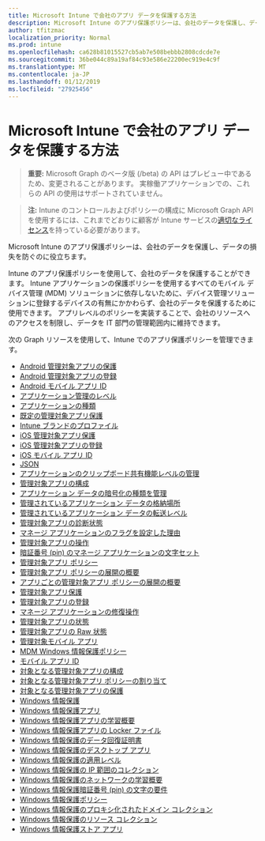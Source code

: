 ```yaml
---
title: Microsoft Intune で会社のアプリ データを保護する方法
description: Microsoft Intune のアプリ保護ポリシーは、会社のデータを保護し、データの損失を防ぐのに役立ちます。
author: tfitzmac
localization_priority: Normal
ms.prod: intune
ms.openlocfilehash: ca628b81015527cb5ab7e508bebbb2808cdcde7e
ms.sourcegitcommit: 36be044c89a19af84c93e586e22200ec919e4c9f
ms.translationtype: MT
ms.contentlocale: ja-JP
ms.lasthandoff: 01/12/2019
ms.locfileid: "27925456"
---
```

# <a name="how-to-protect-your-company-app-data-with-microsoft-intune"></a>Microsoft Intune で会社のアプリ データを保護する方法

> **重要:** Microsoft Graph のベータ版 (/beta) の API はプレビュー中であるため、変更されることがあります。 実稼働アプリケーションでの、これらの API の使用はサポートされていません。

> **注:** Intune のコントロールおよびポリシーの構成に Microsoft Graph API を使用するには、これまでどおりに顧客が Intune サービスの[適切なライセンス](https://www.microsoft.com/en-us/cloud-platform/microsoft-intune-pricing)を持っている必要があります。

Microsoft Intune のアプリ保護ポリシーは、会社のデータを保護し、データの損失を防ぐのに役立ちます。

Intune のアプリ保護ポリシーを使用して、会社のデータを保護することができます。 Intune アプリケーションの保護ポリシーを使用するすべてのモバイル デバイス管理 (MDM) ソリューションに依存しないために、デバイス管理ソリューションに登録するデバイスの有無にかかわらず、会社のデータを保護するために使用できます。 アプリレベルのポリシーを実装することで、会社のリソースへのアクセスを制限し、データを IT 部門の管理範囲内に維持できます。

次の Graph リソースを使用して、Intune でのアプリ保護ポリシーを管理できます。

- [Android 管理対象アプリの保護](intune-mam-androidmanagedappprotection.md)
- [Android 管理対象アプリの登録](intune-mam-androidmanagedappregistration.md)
- [Android モバイル アプリ ID](intune-mam-androidmobileappidentifier.md)
- [アプリケーション管理のレベル](intune-mam-appmanagementlevel.md)
- [アプリケーションの種類](intune-wip-applicationtype.md)
- [既定の管理対象アプリ保護](intune-mam-defaultmanagedappprotection.md)
- [Intune ブランドのプロファイル](intune-wip-intunebrandingprofile.md)
- [iOS 管理対象アプリ保護](intune-mam-iosmanagedappprotection.md)
- [iOS 管理対象アプリの登録](intune-mam-iosmanagedappregistration.md)
- [iOS モバイル アプリ ID](intune-mam-iosmobileappidentifier.md)
- [JSON](intune-mam-json.md)
- [アプリケーションのクリップボード共有機能レベルの管理](intune-mam-managedappclipboardsharinglevel.md)
- [管理対象アプリの構成](intune-mam-managedappconfiguration.md)
- [アプリケーション データの暗号化の種類を管理](intune-mam-managedappdataencryptiontype.md)
- [管理されているアプリケーション データの格納場所](intune-mam-managedappdatastoragelocation.md)
- [管理されているアプリケーション データの転送レベル](intune-mam-managedappdatatransferlevel.md)
- [管理対象アプリの診断状態](intune-mam-managedappdiagnosticstatus.md)
- [マネージ アプリケーションのフラグを設定した理由](intune-mam-managedappflaggedreason.md)
- [管理対象アプリの操作](intune-mam-managedappoperation.md)
- [暗証番号 (pin) のマネージ アプリケーションの文字セット](intune-mam-managedapppincharacterset.md)
- [管理対象アプリ ポリシー](intune-mam-managedapppolicy.md)
- [管理対象アプリ ポリシーの展開の概要](intune-mam-managedapppolicydeploymentsummary.md)
- [アプリごとの管理対象アプリ ポリシーの展開の概要](intune-mam-managedapppolicydeploymentsummaryperapp.md)
- [管理対象アプリ保護](intune-mam-managedappprotection.md)
- [管理対象アプリの登録](intune-mam-managedappregistration.md)
- [マネージ アプリケーションの修復操作](intune-mam-managedappremediationaction.md)
- [管理対象アプリの状態](intune-mam-managedappstatus.md)
- [管理対象アプリの Raw 状態](intune-mam-managedappstatusraw.md)
- [管理対象モバイル アプリ](intune-mam-managedmobileapp.md)
- [MDM Windows 情報保護ポリシー](intune-mam-mdmwindowsinformationprotectionpolicy.md)
- [モバイル アプリ ID](intune-mam-mobileappidentifier.md)
- [対象となる管理対象アプリの構成](intune-mam-targetedmanagedappconfiguration.md)
- [対象となる管理対象アプリ ポリシーの割り当て](intune-mam-targetedmanagedapppolicyassignment.md)
- [対象となる管理対象アプリの保護](intune-mam-targetedmanagedappprotection.md)
- [Windows 情報保護](intune-mam-windowsinformationprotection.md)
- [Windows 情報保護アプリ](intune-mam-windowsinformationprotectionapp.md)
- [Windows 情報保護アプリの学習概要](intune-wip-windowsinformationprotectionapplearningsummary.md)
- [Windows 情報保護アプリの Locker ファイル](intune-mam-windowsinformationprotectionapplockerfile.md)
- [Windows 情報保護のデータ回復証明書](intune-mam-windowsinformationprotectiondatarecoverycertificate.md)
- [Windows 情報保護のデスクトップ アプリ](intune-mam-windowsinformationprotectiondesktopapp.md)
- [Windows 情報保護の適用レベル](intune-mam-windowsinformationprotectionenforcementlevel.md)
- [Windows 情報保護の IP 範囲のコレクション](intune-mam-windowsinformationprotectioniprangecollection.md)
- [Windows 情報保護のネットワークの学習概要](intune-wip-windowsinformationprotectionnetworklearningsummary.md)
- [Windows 情報保護暗証番号 (pin) の文字の要件](intune-mam-windowsinformationprotectionpincharacterrequirements.md)
- [Windows 情報保護ポリシー](intune-mam-windowsinformationprotectionpolicy.md)
- [Windows 情報保護のプロキシ化されたドメイン コレクション](intune-mam-windowsinformationprotectionproxieddomaincollection.md)
- [Windows 情報保護のリソース コレクション](intune-mam-windowsinformationprotectionresourcecollection.md)
- [Windows 情報保護ストア アプリ](intune-mam-windowsinformationprotectionstoreapp.md)
